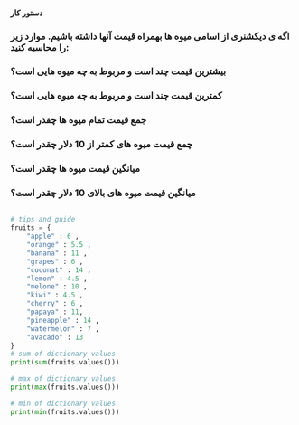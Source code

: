 #### دستور کار

### اگه ی دیکشنری از اسامی میوه ها بهمراه قیمت آنها داشته باشیم. موارد زیر را محاسبه کنید:

### بیشترین قیمت چند است و مربوط به چه میوه هایی است؟
### کمترین قیمت چند است و مربوط به چه میوه هایی است؟
### جمع قیمت تمام میوه ها چقدر است؟
### چمع قیمت میوه های کمتر از 10 دلار چقدر است؟
### میانگین قیمت میوه ها چقدر است؟
### میانگین قیمت میوه های بالای 10 دلار چقدر است؟

```python

# tips and guide
fruits = {
    "apple" : 6 ,
    "orange" : 5.5 ,
    "banana" : 11 ,
    "grapes" : 6 ,
    "coconat" : 14 ,
    "lemon" : 4.5 ,
    "melone" : 10 ,
    "kiwi" : 4.5 ,
    "cherry" : 6 ,
    "papaya" : 11,
    "pineapple" : 14 ,
    "watermelon" : 7 ,
    "avacado" : 13
}
# sum of dictionary values
print(sum(fruits.values()))

# max of dictionary values
print(max(fruits.values()))

# min of dictionary values
print(min(fruits.values()))
```
